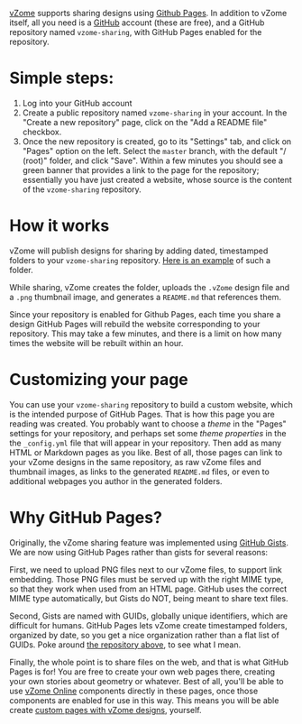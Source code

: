 
[vZome][vzome] supports sharing designs using [Github Pages][pages].
In addition to vZome itself, all you need is a [GitHub][github] account (these are free),
and a GitHub repository named `vzome-sharing`, with GitHub Pages enabled for the repository.

# Simple steps:

1. Log into your GitHub account
2. Create a public repository named `vzome-sharing` in your account.  In the "Create a new repository" page, click on the "Add a README file" checkbox.
3. Once the new repository is created, go to its "Settings" tab, and click on "Pages" option on the left.  Select the `master` branch, with the default "/ (root)" folder, and click "Save".  Within a few minutes you should see a green banner that provides a link to the page for the repository; essentially you have just created a website, whose source is the content of the `vzome-sharing` repository.

# How it works

vZome will publish designs for sharing by adding dated, timestamped folders to your `vzome-sharing` repository.
[Here is an example][example] of such a folder.

While sharing, vZome creates the folder, uploads the `.vZome` design file and a `.png` thumbnail image, and generates a `README.md` that references them.

Since your repository is enabled for Github Pages, each time you share a design GitHub Pages will rebuild the website corresponding to your repository.
This may take a few minutes, and there is a limit on how many times the website will be rebuilt within an hour.

# Customizing your page

You can use your `vzome-sharing` repository to build a custom website, which is the intended purpose of GitHub Pages.
That is how this page you are reading was created.  You probably want to choose a *theme* in the "Pages" settings for your repository,
and perhaps set some *theme properties* in the the `_config.yml` file that will appear in your repository.
Then add as many HTML or Markdown pages as you like.  Best of all, those pages can link to your vZome designs in the same repository,
as raw vZome files and thumbnail images, as links to the generated `README.md` files, or even to additional webpages you author
in the generated folders.

# Why GitHub Pages?

Originally, the vZome sharing feature was implemented using [GitHub Gists][gists].  We are now using GitHub Pages rather than gists for several reasons:

First, we need to upload PNG files next to our vZome files, to support link embedding. 
Those PNG files must be served up with the right MIME type, so that they work when used from an HTML page.
GitHub uses the correct MIME type automatically, but Gists do NOT, being meant to share text files.

Second, Gists are named with GUIDs, globally unique identifiers, which are difficult for humans.
GitHub Pages lets vZome create timestamped folders, organized by date, so you get a nice organization rather than a flat list of GUIDs.
Poke around [the repository above][example], to see what I mean.

Finally, the whole point is to share files on the web, and that is what GitHub Pages is for!
You are free to create your own web pages there, creating your own stories about geometry or whatever.
Best of all, you'll be able to use [vZome Online][online] components directly in these pages, once those components are enabled for use in this way.
This means you will be able create [custom pages with vZome designs][bhall], yourself.


[vzome]: https://vzome.com/home/
[pages]: https://pages.github.com/
[github]: https://github.com/
[example]: https://github.com/vorth/vzome-sharing/tree/master/2021/06/11/08-06-00
[gists]: https://gist.github.com/
[online]: https://vzome.com/app/
[bhall]: https://vzome.com/app/bhall/basic


